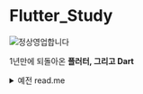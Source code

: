 # Flutter_Study

![정상영업합니다](https://user-images.githubusercontent.com/48408417/110885747-c3191c80-832a-11eb-9a3c-b407b0d17bfc.jpeg)

1년만에 되돌아온 **플러터, 그리고 Dart**

<details>
  
  <summary>예전 read.me</summary>

  # Flutter_Study
  ### 짬짬이 취미로 배우는 

  솔직히 공부에 전문성이 떨어지고, 어쩌면 한정적인 공부시간을,   
깊게 기술을 쌓지않고 너무 많은 걸 할려고 하는 게 아닌가 걱정이 됬었습니다. ;;

따라서 가지치기? 를 하고 간략하게 깊게 배울 것들도 자주 정리해보았는데....   
플로터, 안드로이드는 꼭 해보고 싶더라구요. (특히나 저는 컴퓨터는 코딩, 공부빼곤 대부분 휴대폰을 쓰기 때문에)

그래서 게임하고 머리식힐겸 노는 시간을 좀 쪼개서 플러터 공부를 할 예정입니다.   
(정말 남는 시간에 공부하는 거라 1년이 될수도 있고, 더 될 수도 있습니다. 현재 목표는 괜찮은 컨텐츠의 내가 만든 어플 만들기!)

> 따라서 내용정리는 정말 빠삭하고 깊게 다루지 않고, 가볍고 간략하게, 다룰 예정입니다.


## 참고

- 입문자를 위한 플러터 튜토리얼  
https://www.youtube.com/watch?v=Yt-DjG5b4iA&list=PLnIaYcDMsScxP2Nl8pEbmI__wkF0YVu0a

- 구글 codelabs  
https://codelabs.developers.google.com/?cat=Flutter

일단 위 두 곳으로 기반을 닦아볼 생각입니다.

## 과정

현재 플러터 개발환경  
vscode, 안드로이드 스토디오 다운, 플러터 세팅 완료, 시뮬레이터? 세팅 완료로   
배울 준비를 모두 마쳤습니다.

> (이미 플러터를 배우기 전에 무작정 풀스택 인프런 강좌를 참고로 해서, 간단한 플러터 어플을 만들어 봤었습니다. )  
> 참고 : https://github.com/Kimdonghyeon7645/Flutter-and-Django-rest-API_project

  
</details>


